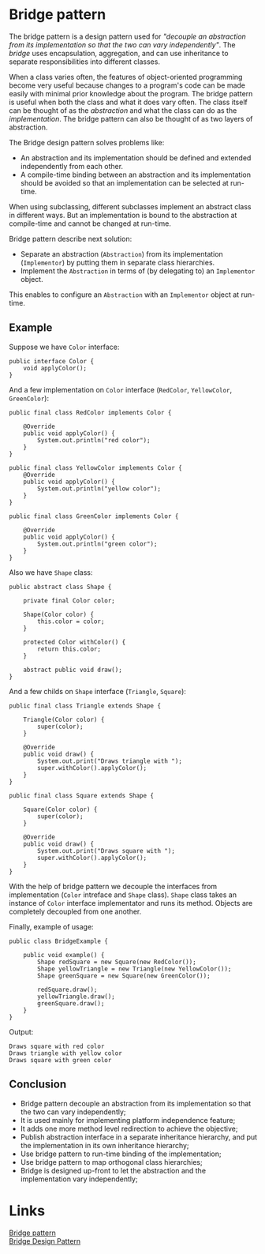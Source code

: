 # Bridge pattern
The bridge pattern is a design pattern used for *"decouple an abstraction from its implementation so that the two can vary independently"*. The *bridge* uses encapsulation, aggregation, and can use inheritance to separate responsibilities into different classes.

When a class varies often, the features of object-oriented programming become very useful because changes to a program's code can be made easily with minimal prior knowledge about the program. The bridge pattern is useful when both the class and what it does vary often. The class itself can be thought of as the *abstraction* and what the class can do as the *implementation*. The bridge pattern can also be thought of as two layers of abstraction.

The Bridge design pattern solves problems like:
- An abstraction and its implementation should be defined and extended independently from each other.
- A compile-time binding between an abstraction and its implementation should be avoided so that an implementation can be selected at run-time.

When using subclassing, different subclasses implement an abstract class in different ways. But an implementation is bound to the abstraction at compile-time and cannot be changed at run-time.

Bridge pattern describe next solution:
- Separate an abstraction (`Abstraction`) from its implementation (`Implementor`) by putting them in separate class hierarchies.
- Implement the `Abstraction` in terms of (by delegating to) an `Implementor` object.

This enables to configure an `Abstraction` with an `Implementor` object at run-time.

## Example
Suppose we have `Color` interface:
```
public interface Color {
    void applyColor();
}
```

And a few implementation on `Color` interface (`RedColor`, `YellowColor`, `GreenColor`):
```
public final class RedColor implements Color {

    @Override
    public void applyColor() {
        System.out.println("red color");
    }
}
```

```
public final class YellowColor implements Color {
    @Override
    public void applyColor() {
        System.out.println("yellow color");
    }
}
```

```
public final class GreenColor implements Color {

    @Override
    public void applyColor() {
        System.out.println("green color");
    }
}
```

Also we have `Shape` class:
```
public abstract class Shape {

    private final Color color;

    Shape(Color color) {
        this.color = color;
    }

    protected Color withColor() {
        return this.color;
    }

    abstract public void draw();
}
```

And a few childs on `Shape` interface (`Triangle`, `Square`):

```
public final class Triangle extends Shape {

    Triangle(Color color) {
        super(color);
    }

    @Override
    public void draw() {
        System.out.print("Draws triangle with ");
        super.withColor().applyColor();
    }
}
```

```
public final class Square extends Shape {

    Square(Color color) {
        super(color);
    }

    @Override
    public void draw() {
        System.out.print("Draws square with ");
        super.withColor().applyColor();
    }
}
```

With the help of bridge pattern we decouple the interfaces from implementation (`Color` intreface and `Shape` class). `Shape` class takes an instance of `Color` interface implementator and runs its method. Objects are completely decoupled from one another.

Finally, example of usage:
```
public class BridgeExample {

    public void example() {
        Shape redSquare = new Square(new RedColor());
        Shape yellowTriangle = new Triangle(new YellowColor());
        Shape greenSquare = new Square(new GreenColor());

        redSquare.draw();
        yellowTriangle.draw();
        greenSquare.draw();
    }
}
```

Output:
```
Draws square with red color
Draws triangle with yellow color
Draws square with green color
```

## Conclusion
- Bridge pattern decouple an abstraction from its implementation so that the two can vary independently;
- It is used mainly for implementing platform independence feature;
- It adds one more method level redirection to achieve the objective;
- Publish abstraction interface in a separate inheritance hierarchy, and put the implementation in its own inheritance hierarchy;
- Use bridge pattern to run-time binding of the implementation;
- Use bridge pattern to map orthogonal class hierarchies;
- Bridge is designed up-front to let the abstraction and the implementation vary independently;

# Links
[Bridge pattern](https://en.wikipedia.org/wiki/Bridge_pattern)  
[Bridge Design Pattern](https://www.geeksforgeeks.org/bridge-design-pattern/)
